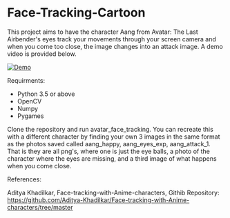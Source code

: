 # Face-Tracking-Cartoon
This project aims to have the character Aang from Avatar: The Last Airbender's eyes track your movements through your screen camera and when you come too close, the image changes into an attack image. A demo video is provided below.

[![Demo](https://img.youtube.com/vi/ZF__6LuY3GM/0.jpg)](https://www.youtube.com/watch?v=ZF__6LuY3GM&ab_channel=SehrishZia)


Requirments:

- Python 3.5 or above
- OpenCV
- Numpy
- Pygames

Clone the repository and run avatar_face_tracking. You can recreate this with a different character by finding your own 3 images in the same format as the photos saved called aang_happy, aang_eyes_exp, aang_attack_1. That is they are all png's, where one is just the eye balls, a photo of the character where the eyes are missing, and a third image of what happens when you come close.

References:

Aditya Khadilkar, Face-tracking-with-Anime-characters, Githib Repository: https://github.com/Aditya-Khadilkar/Face-tracking-with-Anime-characters/tree/master

